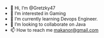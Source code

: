 - 👋 Hi, I’m @Gretzky47
- 👀 I’m interested in Gaming
- 🌱 I’m currently learning Devops Engineer.
- 💞️ I’m looking to collaborate on Java
- 📫 How to reach me makanor@gmail.com

<!---
Gretzky47/Gretzky47 is a ✨ special ✨ repository because its `README.md` (this file) appears on your GitHub profile.
You can click the Preview link to take a look at your changes.
--->
